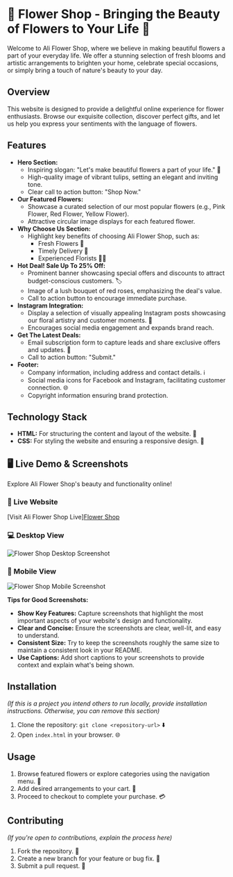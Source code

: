 
# 🌸  Flower Shop - Bringing the Beauty of Flowers to Your Life 🌸

Welcome to Ali Flower Shop, where we believe in making beautiful flowers a part of your everyday life.  We offer a stunning selection of fresh blooms and artistic arrangements to brighten your home, celebrate special occasions, or simply bring a touch of nature's beauty to your day.

## Overview

This website is designed to provide a delightful online experience for flower enthusiasts.  Browse our exquisite collection, discover perfect gifts, and let us help you express your sentiments with the language of flowers.

## Features

*   **Hero Section:**
    *   Inspiring slogan: "Let's make beautiful flowers a part of your life." 🌷
    *   High-quality image of vibrant tulips, setting an elegant and inviting tone.
    *   Clear call to action button: "Shop Now." 
*   **Our Featured Flowers:**
    *   Showcase a curated selection of our most popular flowers (e.g., Pink Flower, Red Flower, Yellow Flower). 
    *   Attractive circular image displays for each featured flower.
*   **Why Choose Us Section:**
    *   Highlight key benefits of choosing Ali Flower Shop, such as:
        *   Fresh Flowers 💐
        *   Timely Delivery 🚚
        *   Experienced Florists 👩‍🌾
*   **Hot Deal! Sale Up To 25% Off:**
    *   Prominent banner showcasing special offers and discounts to attract budget-conscious customers. 🏷️
    *   Image of a lush bouquet of red roses, emphasizing the deal's value.
    *   Call to action button to encourage immediate purchase.
*   **Instagram Integration:**
    *   Display a selection of visually appealing Instagram posts showcasing our floral artistry and customer moments. 📸
    *   Encourages social media engagement and expands brand reach.
*   **Get The Latest Deals:**
    *   Email subscription form to capture leads and share exclusive offers and updates. 📧
    *   Call to action button: "Submit."
*   **Footer:**
    *   Company information, including address and contact details. ℹ️
    *   Social media icons for Facebook and Instagram, facilitating customer connection. 🌐
    *   Copyright information ensuring brand protection. 

## Technology Stack

*   **HTML:** For structuring the content and layout of the website. 🧱
*   **CSS:** For styling the website and ensuring a responsive design. 🎨


## 🖥️ Live Demo & Screenshots

Explore Ali Flower Shop's beauty and functionality online!

### 🔗 Live Website

[Visit Ali Flower Shop Live][Flower Shop](https://shakibbash.github.io/flower-shop-reponsive/) 

### 💻 Desktop View

![Flower Shop Desktop Screenshot](https://i.postimg.cc/9FMZXWFz/screenshot-1739284581640.png) 

### 📱 Mobile View

![ Flower Shop Mobile Screenshot](https://i.postimg.cc/tRrnMLtb/i-Phone-13-PRO-shakibbash-github-io.png)  


**Tips for Good Screenshots:**

*   **Show Key Features:** Capture screenshots that highlight the most important aspects of your website's design and functionality.
*   **Clear and Concise:**  Ensure the screenshots are clear, well-lit, and easy to understand.
*   **Consistent Size:**  Try to keep the screenshots roughly the same size to maintain a consistent look in your README.
*   **Use Captions:**  Add short captions to your screenshots to provide context and explain what's being shown.

## Installation

*(If this is a project you intend others to run locally, provide installation instructions. Otherwise, you can remove this section)*

1.  Clone the repository: `git clone <repository-url>` ⬇️
2.  Open `index.html` in your browser. 🌐

## Usage



1.  Browse featured flowers or explore categories using the navigation menu. 🔎
2.  Add desired arrangements to your cart. 🛒
3.  Proceed to checkout to complete your purchase. 💳

## Contributing

*(If you're open to contributions, explain the process here)*

1.  Fork the repository. 🍴
2.  Create a new branch for your feature or bug fix. 🌱
3.  Submit a pull request. 🚀


